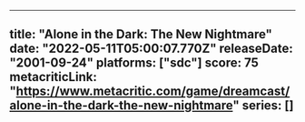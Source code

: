 
---
title: "Alone in the Dark: The New Nightmare"
date: "2022-05-11T05:00:07.770Z"
releaseDate: "2001-09-24"
platforms: ["sdc"]
score: 75
metacriticLink: "https://www.metacritic.com/game/dreamcast/alone-in-the-dark-the-new-nightmare"
series: []
---
